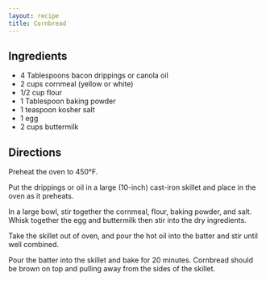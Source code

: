 ```yaml
---
layout: recipe
title: Cornbread
---
```


## Ingredients

* 4 Tablespoons bacon drippings or canola oil
* 2 cups cornmeal (yellow or white)
* 1/2 cup flour
* 1 Tablespoon baking powder
* 1 teaspoon kosher salt
* 1 egg
* 2 cups buttermilk

## Directions

Preheat the oven to 450°F.

Put the drippings or oil in a large (10-inch) cast-iron skillet and
place in the oven as it preheats.

In a large bowl, stir together the cornmeal, flour, baking powder, and
salt. Whisk together the egg and buttermilk then stir into the dry
ingredients.

Take the skillet out of oven, and pour the hot oil into the batter and
stir until well combined.

Pour the batter into the skillet and bake for 20 minutes. Cornbread
should be brown on top and pulling away from the sides of the
skillet.

